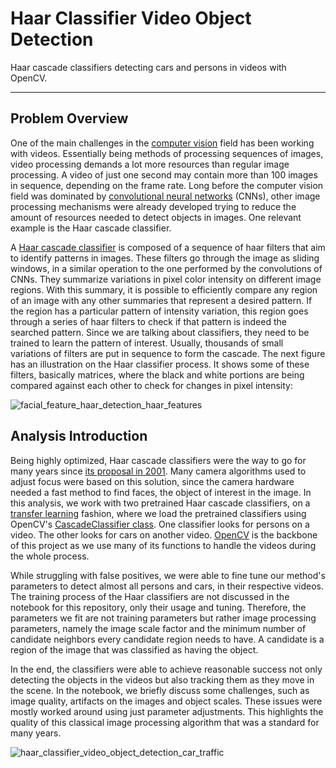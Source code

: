 # Haar Classifier Video Object Detection

Haar cascade classifiers detecting cars and persons in videos with OpenCV.

---

## Problem Overview

One of the main challenges in the [computer vision] field has been working with videos. Essentially being methods of processing sequences of images, video processing demands a lot more resources than regular image processing. A video of just one second may contain more than 100 images in sequence, depending on the frame rate. Long before the computer vision field was dominated by [convolutional neural networks] (CNNs), other image processing mechanisms were already developed trying to reduce the amount of resources needed to detect objects in images. One relevant example is the Haar cascade classifier.

A [Haar cascade classifier] is composed of a sequence of haar filters that aim to identify patterns in images. These filters go through the image as sliding windows, in a similar operation to the one performed by the convolutions of CNNs. They summarize variations in pixel color intensity on different image regions. With this summary, it is possible to efficiently compare any region of an image with any other summaries that represent a desired pattern. If the region has a particular pattern of intensity variation, this region goes through a series of haar filters to check if that pattern is indeed the searched pattern. Since we are talking about classifiers, they need to be trained to learn the pattern of interest. Usually, thousands of small variations of filters are put in sequence to form the cascade. The next figure has an illustration on the Haar classifier process. It shows some of these filters, basically matrices, where the black and white portions are being compared against each other to check for changes in pixel intensity:

![facial_feature_haar_detection_haar_features](https://user-images.githubusercontent.com/33037020/202063850-62ed2da9-1ac1-471b-a006-fa932b5c29a6.PNG)

## Analysis Introduction

Being highly optimized, Haar cascade classifiers were the way to go for many years since [its proposal in 2001]. Many camera algorithms used to adjust focus were based on this solution, since the camera hardware needed a fast method to find faces, the object of interest in the image. In this analysis, we work with two pretrained Haar cascade classifiers, on a [transfer learning] fashion, where we load the pretrained classifiers using OpenCV's [CascadeClassifier class]. One classifier looks for persons on a video. The other looks for cars on another video. [OpenCV] is the backbone of this project as we use many of its functions to handle the videos during the whole process.

While struggling with false positives, we were able to fine tune our method's parameters to detect almost all persons and cars, in their respective videos. The training process of the Haar classifiers are not discussed in the notebook for this repository, only their usage and tuning. Therefore, the parameters we fit are not training parameters but rather image processing parameters, namely the image scale factor and the minimum number of candidate neighbors every candidate region needs to have. A candidate is a region of the image that was classified as having the object.

In the end, the classifiers were able to achieve reasonable success not only detecting the objects in the videos but also tracking them as they move in the scene. In the notebook, we briefly discuss some challenges, such as image quality, artifacts on the images and object scales. These issues were mostly worked around using just parameter adjustments. This highlights the quality of this classical image processing algorithm that was a standard for many years.

![haar_classifier_video_object_detection_car_traffic](https://user-images.githubusercontent.com/33037020/202064173-70b090ed-95ed-45b2-bb9c-fd7a1be08c55.gif)

[//]: #

[computer vision]: <https://www.ibm.com/topics/computer-vision>
[haar cascade classifier]: <https://docs.opencv.org/3.4/db/d28/tutorial_cascade_classifier.html>
[transfer learning]: <https://en.wikipedia.org/wiki/Transfer_learning>
[convolutional neural networks]: <https://www.ibm.com/cloud/learn/convolutional-neural-networks>
[its proposal in 2001]: <https://www.cs.cmu.edu/~efros/courses/LBMV07/Papers/viola-cvpr-01.pdf>
[CascadeClassifier class]: <https://docs.opencv.org/3.4/db/d28/tutorial_cascade_classifier.html>
[OpenCV]: <https://opencv.org>
